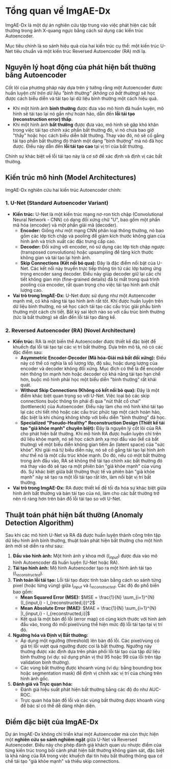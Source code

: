 # Tổng quan về ImgAE-Dx

ImgAE-Dx là một dự án nghiên cứu tập trung vào việc phát hiện các bất thường trong ảnh X-quang ngực bằng cách sử dụng các kiến trúc Autoencoder.

Mục tiêu chính là so sánh hiệu quả của hai kiến trúc cụ thể: một kiến trúc U-Net tiêu chuẩn và một kiến trúc Reversed Autoencoder (RA) mới lạ.

## Nguyên lý hoạt động của phát hiện bất thường bằng Autoencoder

Cốt lõi của phương pháp này dựa trên ý tưởng rằng một Autoencoder được huấn luyện *chỉ trên dữ liệu "bình thường" (không có bất thường)* sẽ học được cách biểu diễn và tái tạo lại dữ liệu bình thường một cách hiệu quả.

* Khi một hình ảnh **bình thường** được đưa vào mô hình đã huấn luyện, mô hình sẽ tái tạo lại nó gần như hoàn hảo, dẫn đến **lỗi tái tạo (reconstruction error) thấp**.
* Khi một hình ảnh **bất thường** được đưa vào, mô hình sẽ gặp khó khăn trong việc tái tạo chính xác phần bất thường đó, vì nó chưa bao giờ "thấy" hoặc học cách biểu diễn bất thường. Thay vào đó, nó sẽ cố gắng tái tạo phần bất thường đó thành một dạng "bình thường" mà nó đã học được. Điều này dẫn đến **lỗi tái tạo cao** tại vị trí của bất thường.

Chính sự khác biệt về lỗi tái tạo này là cơ sở để xác định và định vị các bất thường.

## Kiến trúc mô hình (Model Architectures)

ImgAE-Dx nghiên cứu hai kiến trúc Autoencoder chính:

### 1. U-Net (Standard Autoencoder Variant)

* **Kiến trúc:** U-Net là một kiến trúc mạng nơ-ron tích chập (Convolutional Neural Network - CNN) có dạng đối xứng chữ "U", bao gồm một phần mã hóa (encoder) và một phần giải mã (decoder).
  * **Encoder:** Giống như một mạng CNN phân loại thông thường, nó bao gồm các lớp tích chập và pooling để giảm kích thước không gian của hình ảnh và trích xuất các đặc trưng cấp cao.
  * **Decoder:** Đối xứng với encoder, nó sử dụng các lớp tích chập ngược (transposed convolutions) hoặc upsampling để tăng kích thước không gian và tái tạo lại hình ảnh.
  * **Skip Connections (Kết nối bỏ qua):** Đây là đặc điểm nổi bật của U-Net. Các kết nối này truyền trực tiếp thông tin từ các lớp tương ứng trong encoder sang decoder. Điều này giúp decoder giữ lại các chi tiết không gian mịn (fine-grained details) đã bị mất trong quá trình pooling của encoder, rất quan trọng cho việc tái tạo hình ảnh chất lượng cao.
* **Vai trò trong ImgAE-Dx:** U-Net được sử dụng như một Autoencoder mạnh mẽ, có khả năng tái tạo hình ảnh rất tốt. Khi được huấn luyện trên dữ liệu bình thường, nó sẽ học cách tái tạo các cấu trúc giải phẫu bình thường một cách chi tiết. Bất kỳ sai lệch nào so với cấu trúc bình thường (tức là bất thường) sẽ dẫn đến lỗi tái tạo đáng kể.

### 2. Reversed Autoencoder (RA) (Novel Architecture)

* **Kiến trúc:** RA là một biến thể Autoencoder được thiết kế đặc biệt để khuếch đại lỗi tái tạo tại các vị trí bất thường. Dựa trên mô tả, nó có các đặc điểm sau:
  * **Asymmetric Encoder-Decoder (Mã hóa-Giải mã bất đối xứng):** Điều này có thể có nghĩa là số lượng lớp, độ sâu, hoặc dung lượng của encoder và decoder không đối xứng. Mục đích có thể là để encoder nén thông tin mạnh hơn hoặc decoder có khả năng tái tạo hạn chế hơn, buộc mô hình phải học một biểu diễn "bình thường" rất khái quát.
  * **Without Skip Connections (Không có kết nối bỏ qua):** Đây là một điểm khác biệt quan trọng so với U-Net. Việc loại bỏ các skip connections buộc thông tin phải đi qua "nút thắt cổ chai" (bottleneck) của Autoencoder. Điều này làm cho mô hình khó tái tạo lại các chi tiết nhỏ hoặc các cấu trúc phức tạp một cách hoàn hảo, đặc biệt là khi chúng không khớp với biểu diễn "bình thường" đã học.
  * **Specialized "Pseudo-Healthy" Reconstruction Design (Thiết kế tái tạo "giả khỏe mạnh" chuyên biệt):** Đây là nguyên lý cốt lõi của RA cho phát hiện bất thường. Khi mô hình RA được huấn luyện chỉ trên dữ liệu khỏe mạnh, nó sẽ học cách ánh xạ mọi đầu vào (kể cả bất thường) về một biểu diễn không gian tiềm ẩn (latent space) của "sức khỏe". Khi giải mã từ biểu diễn này, nó sẽ cố gắng tái tạo lại hình ảnh như thể nó là một cấu trúc khỏe mạnh. Do đó, nếu có một bất thường trong ảnh đầu vào, RA sẽ không thể tái tạo chính xác bất thường đó mà thay vào đó sẽ tạo ra một phiên bản "giả khỏe mạnh" của vùng đó. Sự khác biệt giữa bất thường thực tế và phiên bản "giả khỏe mạnh" này sẽ tạo ra một lỗi tái tạo rất lớn, làm nổi bật vị trí bất thường.
* **Vai trò trong ImgAE-Dx:** RA được thiết kế để tối đa hóa sự khác biệt giữa hình ảnh bất thường và bản tái tạo của nó, làm cho các bất thường trở nên rõ ràng hơn trên bản đồ lỗi tái tạo so với U-Net.

## Thuật toán phát hiện bất thường (Anomaly Detection Algorithm)

Sau khi các mô hình U-Net và RA đã được huấn luyện thành công trên tập dữ liệu hình ảnh bình thường, thuật toán phát hiện bất thường cho một hình ảnh mới sẽ diễn ra như sau:

1. **Đầu vào hình ảnh:** Một hình ảnh y khoa mới ($I_{input}$) được đưa vào mô hình Autoencoder đã huấn luyện (U-Net hoặc RA).
2. **Tái tạo hình ảnh:** Mô hình Autoencoder tạo ra một hình ảnh tái tạo ($I_{reconstructed}$).
3. **Tính toán lỗi tái tạo:** Lỗi tái tạo được tính toán bằng cách so sánh từng pixel (hoặc từng vùng) giữa $I_{input}$ và $I_{reconstructed}$. Các độ đo phổ biến bao gồm:
    * **Mean Squared Error (MSE):** $MSE = \frac{1}{N} \sum_{i=1}^{N} (I_{input,i} - I_{reconstructed,i})^2$
    * **Mean Absolute Error (MAE):** $MAE = \frac{1}{N} \sum_{i=1}^{N} |I_{input,i} - I_{reconstructed,i}|$
    * Kết quả là một bản đồ lỗi (error map) có cùng kích thước với hình ảnh đầu vào, trong đó mỗi pixel/vùng thể hiện mức độ lỗi tái tạo tại vị trí đó.
4. **Ngưỡng hóa và Định vị Bất thường:**
    * Áp dụng một ngưỡng (threshold) lên bản đồ lỗi. Các pixel/vùng có giá trị lỗi vượt quá ngưỡng được coi là bất thường. Ngưỡng này thường được xác định dựa trên phân phối lỗi tái tạo của tập dữ liệu bình thường (ví dụ: sử dụng phân vị thứ 95 hoặc 99 của lỗi trên tập validation bình thường).
    * Các vùng bất thường được khoanh vùng (ví dụ: bằng bounding box hoặc segmentation mask) để định vị chính xác vị trí của chúng trên hình ảnh gốc.
5. **Đánh giá và Trực quan hóa:**
    * Đánh giá hiệu suất phát hiện bất thường bằng các độ đo như AUC-ROC.
    * Trực quan hóa bản đồ lỗi và các vùng bất thường được khoanh vùng để bác sĩ có thể dễ dàng nhận diện.

## Điểm đặc biệt của ImgAE-Dx

Dự án ImgAE-Dx không chỉ triển khai một Autoencoder mà còn thực hiện một **nghiên cứu so sánh nghiêm ngặt** giữa U-Net và Reversed Autoencoder. Điều này cho phép đánh giá khách quan ưu nhược điểm của từng kiến trúc trong bối cảnh phát hiện bất thường không giám sát, đặc biệt là khả năng của RA trong việc khuếch đại tín hiệu bất thường thông qua cơ chế tái tạo "giả khỏe mạnh" và thiếu skip connections.
